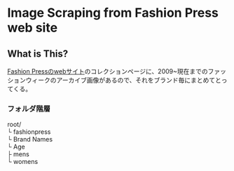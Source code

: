 # Image Scraping from Fashion Press web site

## What is This?

[Fashion Pressのwebサイト](https://fashion-press.net/)のコレクションページに、2009~現在までのファッションウィークのアーカイブ画像があるので、それをブランド毎にまとめてとってくる。

### フォルダ階層
root/  
  └ fashionpress  
    └ Brand Names  
      └ Age  
        ├ mens  
        └ womens  
